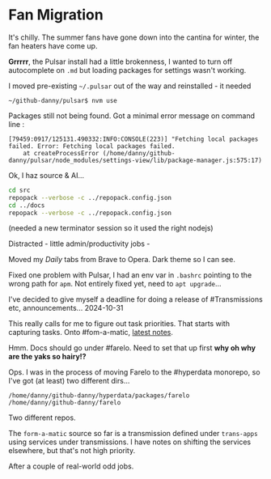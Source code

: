 # Fan Migration

It's chilly. The summer fans have gone down into the cantina for winter, the fan heaters have come up.

**Grrrrr**, the Pulsar install had a little brokenness, I wanted to turn off autocomplete on `.md` but loading packages for settings wasn't working.

I moved pre-existing `~/.pulsar` out of the way and reinstalled - it needed

```
~/github-danny/pulsar$ nvm use
```

Packages still not being found. Got a minimal error message on command line :

```
[79459:0917/125131.490332:INFO:CONSOLE(223)] "Fetching local packages failed. Error: Fetching local packages failed.
    at createProcessError (/home/danny/github-danny/pulsar/node_modules/settings-view/lib/package-manager.js:575:17)
```

Ok, I haz source & AI...

```bash
cd src
repopack --verbose -c ../repopack.config.json
cd ../docs
repopack --verbose -c ../repopack.config.json
```

(needed a new terminator session so it used the right nodejs)

Distracted - little admin/productivity jobs -

Moved my _Daily_ tabs from Brave to Opera. Dark theme so I can see.

Fixed one problem with Pulsar, I had an env var in `.bashrc` pointing to the wrong path for `apm`. Not entirely fixed yet, need to `apt upgrade`...

I've decided to give myself a deadline for doing a release of #Transmissions etc, announcements... 2024-10-31

This really calls for me to figure out task priorities. That starts with capturing tasks.
Onto #fom-a-matic, [latest notes](https://danny.ayers.name/entries/2024-09-10_goon.html).

Hmm. Docs should go under #farelo. Need to set that up first **why oh why are the yaks so hairy!?**

Ops. I was in the process of moving Farelo to the #hyperdata monorepo, so I've got (at least) two different dirs...
```
/home/danny/github-danny/hyperdata/packages/farelo
/home/danny/github-danny/farelo
```
Two different repos.

The `form-a-matic` source so far is a transmission defined under `trans-apps` using services under transmissions. I have notes on shifting the services elsewhere, but that's not high priority.

After a couple of real-world odd jobs.
